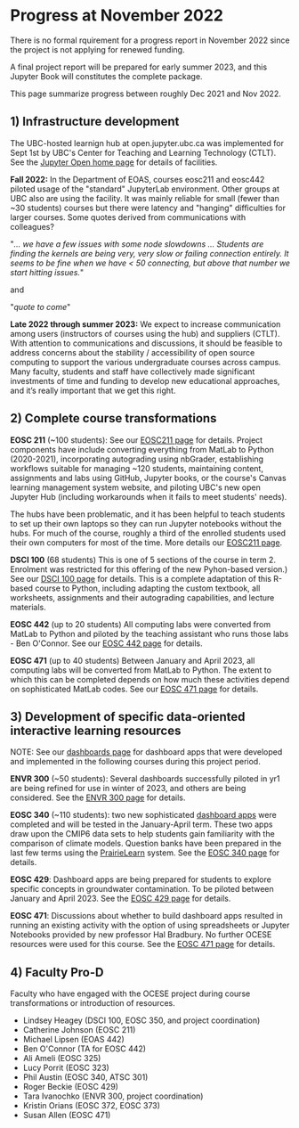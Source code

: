 # Progress at November 2022

There is no formal rquirement for a progress report in November 2022 since the project is not applying for renewed funding.

A final project report will be prepared for early summer 2023, and this Jupyter Book will constitutes the complete package.

This page summarize progress between roughly Dec 2021 and Nov 2022.

## 1) Infrastructure development

The UBC-hosted learnign hub at open.jupyter.ubc.ca was implemented for Sept 1st by UBC's Center for Teaching and Learning Technology (CTLT). See the [Jupyter Open home page](https://open.jupyter.ubc.ca/) for details of facilities.

**Fall 2022:** In the Department of EOAS, courses eosc211 and eosc442 piloted usage of the "standard" JupyterLab environment. Other groups at UBC also are using the facility. It was mainly reliable for small (fewer than ~30 students) courses but there were latency and "hanging" difficulties for larger courses. Some quotes derived from communications with colleagues?

"*... we have a few issues with some node slowdowns ... Students are finding the kernels are being very, very slow or failing connection entirely. It seems to be fine when we have < 50 connecting, but above that number we start hitting issues.*"

and

"*quote to come*"

**Late 2022 through summer 2023:** We expect to increase communication among users (instructors of courses using the hub) and suppliers (CTLT). With attention to communications and discussions, it should be feasible to address concerns about the stability / accessibility of open source computing to support the various undergraduate courses across campus.  Many faculty, students and staff have collectively made significant investments of time and funding to develop new educational approaches, and it’s really important that we get this right.

## 2) Complete course transformations

**EOSC 211** (~100 students): See our [EOSC211 page](crs-eosc211.md) for details. Project components have include converting everything from MatLab to Python (2020-2021), incorporating autograding using nbGrader, establishing workflows suitable for managing ~120 students, maintaining content, assignments and labs using GitHub, Jupyter books, or the course's Canvas learning management system website, and piloting UBC's new open Jupyter Hub (including workarounds when it fails to meet students' needs).

The hubs have been problematic, and it has been helpful to teach students to set up their own laptops so they can run Jupyter notebooks without the hubs. For much of the course, roughly a third of the enrolled students used their own computers for most of the time. More details our [EOSC211 page](crs-eosc211.md).

**DSCI 100** (68 students) This is one of 5 sections of the course in term 2. Enrolment was restricted for this offering of the new Pyhon-based version.) See our [DSCI 100 page](crs-dsci100.md) for  details. This is a complete adaptation of this R-based course to Python, including adapting the custom textbook, all worksheets, assignments and their autograding capabilities, and lecture materials.

**EOSC 442** (up to 20 students) All computing labs were converted from MatLab to Python and piloted by the teaching assistant who runs those labs - Ben O'Connor. See our [EOSC 442 page](crs-eosc442.md) for  details.

**EOSC 471** (up to 40 students) Between January and April 2023, all computing labs will be converted from MatLab to Python. The extent to which this can be completed depends on how much these activities depend on sophisticated MatLab codes. See our [EOSC 471 page](crs-eosc471.md) for details.

## 3) Development of specific data-oriented interactive learning resources

NOTE: See our [dashboards page](dashboards.md) for dashboard apps that were developed and implemented in the following courses during this project period.

**ENVR 300** (~50 students): Several dashboards successfully piloted in yr1 are being refined for use in winter of 2023, and others are being considered. See the [ENVR 300 page](crs-envr300.md) for details.

**EOSC 340** (~110 students): two new sophisticated [dashboard apps](dashboards.md) were completed and will be tested in the January-April term. These two apps draw upon the CMIP6 data sets to help students gain familiarity with the comparison of climate models. Question banks have been prepared in the last few terms using the [PrairieLearn](https://www.prairielearn.org/) system. See the [EOSC 340 page](crs-eosc340.md) for details.

**EOSC 429**: Dashboard apps are being prepared for students to explore specific concepts in groundwater contamination. To be piloted between January and April 2023. See the [EOSC 429 page](crs-eosc429.md) for details.

**EOSC 471**: Discussions about whether to build dashboard apps resulted in running an existing activity with the option of using spreadsheets or Jupyter Notebooks provided by new professor Hal Bradbury. No further OCESE resources were used for this course. See the [EOSC 471 page](crs-eosc471.md) for details.

## 4) Faculty Pro-D

Faculty who have engaged with the OCESE project during course transformations or introduction of resources.

* Lindsey Heagey (DSCI 100, EOSC 350, and project coordination)
* Catherine Johnson (EOSC 211)
* Michael Lipsen (EOAS 442)
* Ben O'Connor (TA for EOSC 442)
* Ali Ameli (EOSC 325)
* Lucy Porrit (EOSC 323)
* Phil Austin (EOSC 340, ATSC 301)
* Roger Beckie (EOSC 429)
* Tara Ivanochko (ENVR 300, project coordination)
* Kristin Orians (EOSC 372, EOSC 373)
* Susan Allen (EOSC 471)
